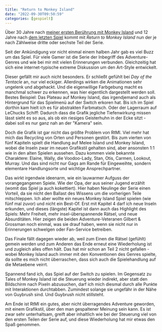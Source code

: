 ```yaml
---
title: "Return to Monkey Island"
date: "2022-09-30T09:50:59"
categories: [gespielt]
---
```


Über 30 Jahre nach [meiner ersten Berührung mit Monkey Island](/2010/09/11/me-monkey-island/) und 12 Jahre nach [dem letzten Spiel](/2010/09/11/tales-of-monkey-island/) kommt mit *Return to Monkey Island* nun der je nach Zählweise dritte oder sechste Teil der Serie.

Seit der Ankündigung vor nicht einmal einem halben Jahr gab es viel Buzz um das Spiel. Für viele Gamer ist die Serie der Inbegriff des Adventure-Genres und wie bei mir mit vielen Erinnerungen verbunden. Gleichzeitig hat sich eine internet-typische extreme Diskussion um den Art-Style entwickelt.

Dieser gefällt mir auch nicht besonders. Er schließt gefühlt bei *Day of the Tentacle* an, nur viel eckiger. Allerdings wirken die Animationen sehr ungelenk und abgehackt. Und die eigenwillige Farbgebung macht es manchmal schwer zu erkennen, was hier eigentlich dargestellt werden soll. Bestes Beispiel: Das Plateau auf Monkey Island, das irgendjemand auch als Hintergrund für das Spielmenü auf der Switch erkoren hat. Bis ich im Spiel dorthin kam hielt ich es für abstrakten Farbmatsch. Oder der Lagerraum auf LeChucks Schiff: Dadurch dass die Grafik jegliche Tiefenwirkung missen lässt sieht es so aus, als ob ein riesiges Geisterhuhn in der Ecke sitzt - dabei soll es nur ganz nah an der "Kamera" sein.

Doch die Grafik ist gar nicht das größte Problem von RtMI. Viel mehr hat mich das Recycling von Orten und Personen gestört. Bis zum vierten von fünf Kapiteln spielt die Handlung auf Melee Island und Monkey Island, wobei die Inseln zwar im neuen Grafikstil gehalten sind, aber ansonsten 1:1 wie in den alten Spielen aussehen. Dazu kommen viele bekannte Charaktere: Elaine, Wally, die Voodoo-Lady, Stan, Otis, Carmen, Lookout, Murray. Und das sind nicht nur Gags am Rande für Eingeweihte, sondern elementare Handlungsorte und wichtige Ansprechpartner.

Das wirkt irgendwie ideenarm, wie ein lauwarmer Aufguss der vorangegangenen Spiele. Wie der Opa, der aus seiner Jugend erzählt (womit das Spiel ja auch kokettiert). Hier haben Neulinge der Serie einen Vorteil, da sie nicht den Ballast des Wissens um die vorherigen Teile mitschleppen. Ich aber wollte ein neues Monkey Island Spiel spielen (wie fünf mal zuvor) und nicht ein Best-Of. Erst mit Kapitel 4 darf ich neue Inseln erkunden, und dieses (längste) Kapitel ist dann auch das Highlight des Spiels: Mehr Freiheit, mehr insel-überspannende Rätsel, und neue Absurditäten. Hier zeigen die beiden Adventure-Veteranen Gilbert & Grossman noch einmal, was sie drauf haben, wenn sie nicht nur in Erinnerungen schwelgen oder Fan-Service betreiben.

Das Finale fällt dagegen wieder ab, weil zum Einen die Rätsel (gefühlt) gemein werden und zum Anderen das Ende erneut eine Wiederholung ist und zugleich alles offen hält. Das hat mir schon an Teil 2 nicht gefallen - wobei Monkey Island auch immer mit den Konventionen des Genres spielte, da sollte es mich nicht überraschen, dass sich auch die Spielehandlung auf die Metaebene veirrt.

Spannend fand ich, das Spiel auf der Switch zu spielen. Im Gegensatz zu Tales of Monkey Island ist die Steuerung wieder indirekt, aber statt den Bildschirm nach Pixeln abzusuchen, darf ich mich diesmal durch alle Punkte mit Interaktionen durchtabben. Zumindest solange sie ungefähr in der Nähe von Guybrush sind. Und Guybrush nicht stillsteht.

Am Ende ist RtMI ein gutes, aber nicht überragendes Adventure geworden, mit einem Grafikstil, über den man gespaltener Meinung sein kann. Es ist zwar sehr unterhaltsam, greift aber inhaltlich wie bei der Steuerung viel von den ersten Teilen der Serie auf, und diese Wiederholung hat mir etwas den Spaß genommen.